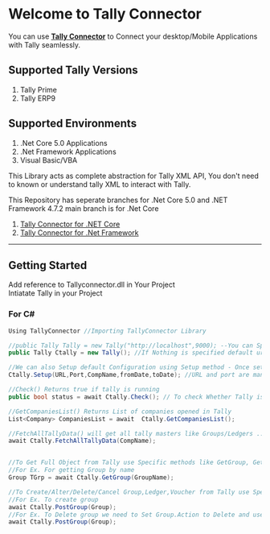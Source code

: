# Welcome to Tally Connector

You can use **[Tally Connector](https://github.com/saivineeth100/TallyConnector/)** to Connect your desktop/Mobile Applications with Tally seamlessly.

## Supported Tally Versions

1. Tally Prime
2. Tally ERP9

## Supported Environments

1. .Net Core 5.0 Applications
2. .Net Framework Applications
3. Visual Basic/VBA

This Library acts as complete abstraction for Tally XML API,
You don't need to known or understand tally XML to interact with Tally.

This Repository has seperate branches for .Net Core 5.0 and .NET Framework 4.7.2 main branch is for .Net Core

1. [Tally Connector for .NET Core](https://github.com/saivineeth100/TallyConnector/tree/master)
2. [Tally Connector for .Net Framework](https://github.com/saivineeth100/TallyConnector/tree/NET-Framework)

___

## Getting Started

Add reference to Tallyconnector.dll in Your Project  
Intiatate Tally in your Project

### For C#

```C#
Using TallyConnector //Importing TallyConnector Library

//public Tally Tally = new Tally("http://localhost",9000); --You can Specify url and port on which tally is running
public Tally Ctally = new Tally(); //If Nothing is specified default url is localhost running on port 9000

//We can also Setup default Configuration using Setup method - Once setup you no need to explicitly send these through each methods
Ctally.Setup(URL,Port,CompName,fromDate,toDate); //URL and port are mandatory Fields 

//Check() Returns true if tally is running
public bool status = await Ctally.Check(); // To check Whether Tally is running on Given url and port. 

//GetCompaniesList() Returns List of companies opened in Tally
List<Company> CompaniesList = await  Ctally.GetCompaniesList();

//FetchAllTallyData() will get all tally masters like Groups/Ledgers ...etc., in Tally.Groups,Tally.Ledgers lists
await Ctally.FetchAllTallyData(CompName);


//To Get Full Object from Tally use Specific methods like GetGroup, GetLedger, GetCostCategory,GetCostCenter ..etc.,
//For Ex. For getting Group by name
Group TGrp = await Ctally.GetGroup(GroupName);

//To Create/Alter/Delete/Cancel Group,Ledger,Voucher from Tally use Specific methods like PostGroup, PostLedger, PostCostCategory,PostCostCenter ..etc.,
//For Ex. To create group
await Ctally.PostGroup(Group);
//For Ex. To Delete group we need to Set Group.Action to Delete and use the same method
await Ctally.PostGroup(Group); 
```
